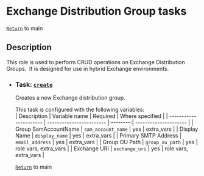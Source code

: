 # Exchange Distribution Group tasks

[`Return`](README.md) to main

## Description

This role is used to perform CRUD operations on Exchange Distribution Groups.&nbsp; It is designed for use in hybrid Exchange environments.  

- ### Task: [`create`](exchange-distribution-group/create/)

  Creates a new Exchange distribution group.  

   This task is configured with the following variables:  
   | Description            | Variable name            | Required | Where specified       |
   | ---------------------- | ------------------------ |:--------:| --------------------- |
   | Group SamAccountName   | ```sam_account_name```   | yes      | extra_vars            |
   | Display Name           | ```display_name```       | yes      | extra_vars            |
   | Primary SMTP Address   | ```email_address```      | yes      | extra_vars            |
   | Group OU Path          | ```group_ou_path```      | yes      | role vars, extra_vars |
   | Exchange URI           | ```exchange_uri```       | yes      | role vars, extra_vars |

   [`Return`](README.md) to main

